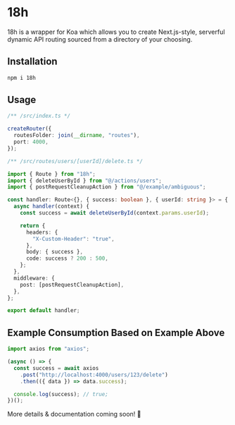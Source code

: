 # 18h

18h is a wrapper for Koa which allows you to create Next.js-style, serverful dynamic API routing sourced from a directory of your choosing.

## Installation

```bash
npm i 18h
```

## Usage

```ts
/** /src/index.ts */

createRouter({
  routesFolder: join(__dirname, "routes"),
  port: 4000,
});
```

```ts
/** /src/routes/users/[userId]/delete.ts */

import { Route } from "18h";
import { deleteUserById } from "@/actions/users";
import { postRequestCleanupAction } from "@/example/ambiguous";

const handler: Route<{}, { success: boolean }, { userId: string }> = {
  async handler(context) {
    const success = await deleteUserById(context.params.userId);

    return {
      headers: {
        "X-Custom-Header": "true",
      },
      body: { success },
      code: success ? 200 : 500,
    };
  },
  middleware: {
    post: [postRequestCleanupAction],
  },
};

export default handler;
```

## Example Consumption Based on Example Above

```ts
import axios from "axios";

(async () => {
  const success = await axios
    .post("http://localhost:4000/users/123/delete")
    .then(({ data }) => data.success);

  console.log(success); // true;
})();
```

More details & documentation coming soon! 👊
